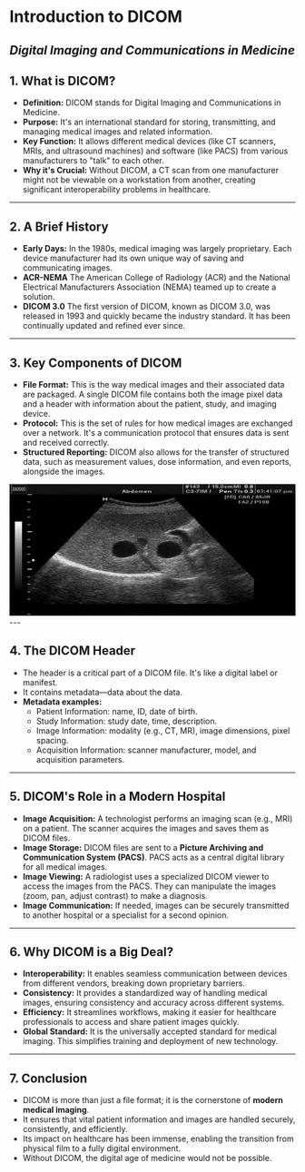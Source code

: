# Introduction to DICOM  
*Digital Imaging and Communications in Medicine*
---

## 1. What is DICOM?
- **Definition:** DICOM stands for Digital Imaging and Communications in Medicine.
- **Purpose:** It's an international standard for storing, transmitting, and managing medical images and related information.
- **Key Function:** It allows different medical devices (like CT scanners, MRIs, and ultrasound machines) and software (like PACS) from various manufacturers to "talk" to each other.
- **Why it's Crucial:** Without DICOM, a CT scan from one manufacturer might not be viewable on a workstation from another, creating significant interoperability problems in healthcare.
---

## 2. A Brief History
- **Early Days:** In the 1980s, medical imaging was largely proprietary. Each device manufacturer had its own unique way of saving and communicating images.
- **ACR-NEMA** The American College of Radiology (ACR) and the National Electrical Manufacturers Association (NEMA) teamed up to create a solution.
- **DICOM 3.0** The first version of DICOM, known as DICOM 3.0, was released in 1993 and quickly became the industry standard. It has been continually updated and refined ever since.
---

## 3. Key Components of DICOM
- **File Format:** This is the way medical images and their associated data are packaged. A single DICOM file contains both the image pixel data and a header with information about the patient, study, and imaging device. 
- **Protocol:** This is the set of rules for how medical images are exchanged over a network. It's a communication protocol that ensures data is sent and received correctly.  
- **Structured Reporting:** DICOM also allows for the transfer of structured data, such as measurement values, dose information, and even reports, alongside the images. 
<img width="1106" height="232" alt="sample" src="https://github.com/rgbaldov/bme_imaging/blob/main/us.png"/>
---

## 4. The DICOM Header  
- The header is a critical part of a DICOM file. It's like a digital label or manifest. 
- It contains metadata—data about the data.  
- **Metadata examples:**
  - Patient Information: name, ID, date of birth.
  - Study Information: study date, time, description.
  - Image Information: modality (e.g., CT, MR), image dimensions, pixel spacing.
  - Acquisition Information: scanner manufacturer, model, and acquisition parameters.
---

## 5. DICOM's Role in a Modern Hospital 
- **Image Acquisition:** A technologist performs an imaging scan (e.g., MRI) on a patient. The scanner acquires the images and saves them as DICOM files.
- **Image Storage:** DICOM files are sent to a **Picture Archiving and Communication System (PACS)**. PACS acts as a central digital library for all medical images.
- **Image Viewing:** A radiologist uses a specialized DICOM viewer to access the images from the PACS. They can manipulate the images (zoom, pan, adjust contrast) to make a diagnosis.
- **Image Communication:** If needed, images can be securely transmitted to another hospital or a specialist for a second opinion.
---

## 6. Why DICOM is a Big Deal?
- **Interoperability:** It enables seamless communication between devices from different vendors, breaking down proprietary barriers.
- **Consistency:** It provides a standardized way of handling medical images, ensuring consistency and accuracy across different systems.
- **Efficiency:** It streamlines workflows, making it easier for healthcare professionals to access and share patient images quickly.
- **Global Standard:** It is the universally accepted standard for medical imaging. This simplifies training and deployment of new technology.
---

## 7. Conclusion
- DICOM is more than just a file format; it is the cornerstone of **modern medical imaging**.
- It ensures that vital patient information and images are handled securely, consistently, and efficiently.
- Its impact on healthcare has been immense, enabling the transition from physical film to a fully digital environment.
- Without DICOM, the digital age of medicine would not be possible.
